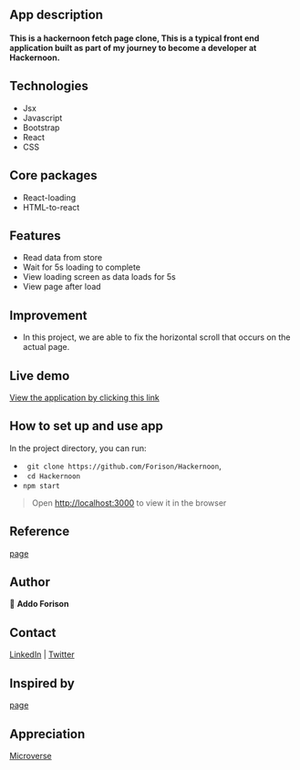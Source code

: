 ## App description
#### This is a hackernoon fetch page clone, This is a typical front end application built as part of my journey to become a developer at Hackernoon.

## Technologies

- Jsx
- Javascript
- Bootstrap
- React
- CSS

## Core packages
- React-loading
- HTML-to-react 

## Features
- Read data from store
- Wait for 5s loading to complete
- View loading screen as data loads for 5s
- View page after load

## Improvement

- In this project, we are able to fix the horizontal scroll that occurs on the actual page.

## Live demo

[View the application by clicking this link]()

## How to set up and use app

In the project directory, you can run:
- ``` git clone https://github.com/Forison/Hackernoon```,
- ``` cd Hackernoon```
- ``` npm start ```

> Open [http://localhost:3000](http://localhost:3000) to view it in the browser

## Reference

[page](https://hackernoon.com/step-by-step-guide-to-create-3-different-types-of-loading-screens-in-react-lu2633nd)

## Author

👤 **Addo Forison**


## Contact

[LinkedIn](https://www.linkedin.com/in/forison/) | [Twitter](https://twitter.com/addo_forison)

## Inspired by
[page](https://hackernoon.com/step-by-step-guide-to-create-3-different-types-of-loading-screens-in-react-lu2633nd)

## Appreciation

[Microverse](https://www.microverse.org/ "The Global School for Remote Software Developers!")